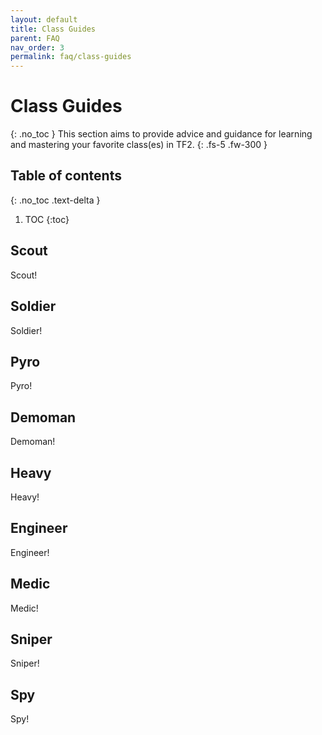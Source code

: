 ```yaml
---
layout: default
title: Class Guides
parent: FAQ
nav_order: 3
permalink: faq/class-guides
---
```

# Class Guides
{: .no_toc }
This section aims to provide advice and guidance for learning and mastering your favorite class(es) in TF2.
{: .fs-5 .fw-300 }

## Table of contents
{: .no_toc .text-delta }

1. TOC
{:toc}

## Scout
Scout!

## Soldier
Soldier!

## Pyro
Pyro!

## Demoman
Demoman!

## Heavy
Heavy!

## Engineer
Engineer!

## Medic
Medic!

## Sniper
Sniper!

## Spy
Spy!